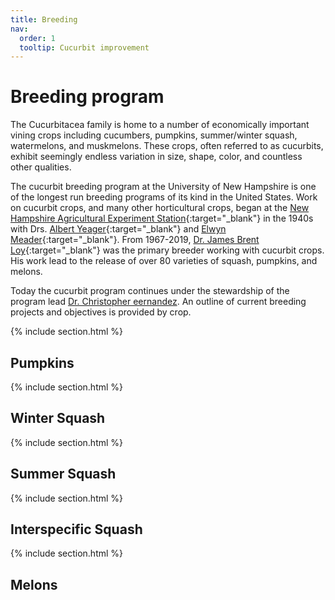 ```yaml
---
title: Breeding 
nav:
  order: 1
  tooltip: Cucurbit improvement 
---
```


# <i class="fas fa-seedling"></i>Breeding program
The Cucurbitacea family is home to a number of economically important vining crops including cucumbers, pumpkins, summer/winter squash, watermelons, and muskmelons.
These crops, often referred to as cucurbits, exhibit seemingly endless variation in size, shape, color, and countless other qualities. 

The cucurbit breeding program at the University of New Hampshire is one of the longest run breeding programs of its kind in the United States.
Work on cucurbit crops, and many other horticultural crops, began at the [New Hampshire Agricultural Experiment Station](https://colsa.unh.edu/new-hampshire-agricultural-experiment-station){:target="_blank"} in the 1940s with Drs. [Albert Yeager](https://en.wikipedia.org/wiki/Albert_F._Yeager){:target="_blank"} and [Elwyn Meader](https://en.wikipedia.org/wiki/Elwyn_Meader){:target="_blank"}. From 1967-2019, [Dr. James Brent Loy](https://www.unh.edu/unhtoday/2019/fruits-unh-breeding-research){:target="_blank"} was the primary breeder working with cucurbit crops.
His work lead to the release of over 80 varieties of squash, pumpkins, and melons.

Today the cucurbit program continues under the stewardship of the program lead [Dr. Christopher eernandez](https://unhcucurbits.org/members/chris-hernandez.html).
An outline of current breeding projects and objectives is provided by crop.

{% include section.html %}

## Pumpkins

{% include section.html %}

## Winter Squash

{% include section.html %}

## Summer Squash

{% include section.html %}

## Interspecific Squash

{% include section.html %}

## Melons
